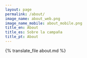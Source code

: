 ```yaml
---
layout: page
permalink: /about/
image_name: about_web.png
image_name_mobile: about_mobile.png
title_en: About
title_es: Sobre la campaña
title_pt: About
---
```


{% translate_file about.md %}
